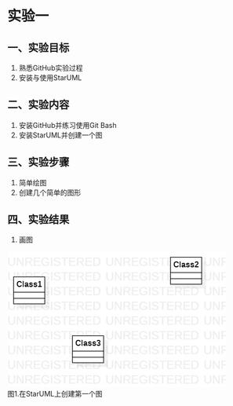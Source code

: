 # 实验一

## 一、实验目标

1. 熟悉GitHub实验过程  
2. 安装与使用StarUML

## 二、实验内容

1. 安装GitHub并练习使用Git Bash  
2. 安装StarUML并创建一个图

## 三、实验步骤

1. 简单绘图
2. 创建几个简单的图形

## 四、实验结果

1. 画图

![第一个UML图](./model1.jpg)  
图1.在StarUML上创建第一个图
